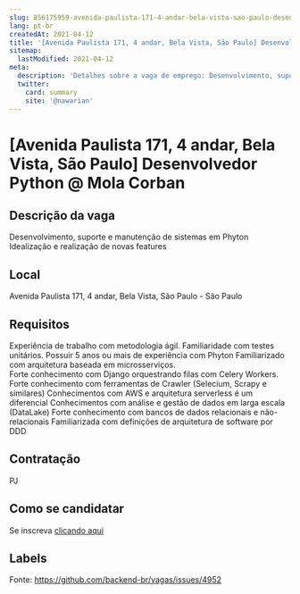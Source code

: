 ```yaml
---
slug: 856175959-avenida-paulista-171-4-andar-bela-vista-sao-paulo-desenvolvedor-python-at-mola-corban
lang: pt-br
createdAt: 2021-04-12
title: '[Avenida Paulista 171, 4 andar, Bela Vista, São Paulo] Desenvolvedor Python @ Mola Corban - Vaga de Emprego'
sitemap:
  lastModified: 2021-04-12
meta:
  description: 'Detalhes sobre a vaga de emprego: Desenvolvimento, suporte e manutenção de sistemas em Phyton Idealização e realização de novas features'
  twitter:
    card: summary
    site: '@nawarian'
---
```


# [Avenida Paulista 171, 4 andar, Bela Vista, São Paulo] Desenvolvedor Python @ Mola Corban

## Descrição da vaga

Desenvolvimento, suporte e manutenção de sistemas em Phyton
Idealização e realização de novas features

## Local

Avenida Paulista 171, 4 andar, Bela Vista, São Paulo - São Paulo

## Requisitos

Experiência de trabalho com metodologia ágil.
Familiaridade com testes unitários.
Possuir 5 anos ou mais de experiência com Phyton 
Familiarizado com arquitetura baseada em microsserviços.  
Forte conhecimento com Django orquestrando filas com Celery Workers.
Forte conhecimento com ferramentas de Crawler (Selecium, Scrapy e similares) 
Conhecimentos com AWS e arquitetura serverless é um diferencial 
Conhecimentos com análise e gestão de dados em larga escala (DataLake) 
 Forte conhecimento com bancos de dados relacionais e não-relacionais
Familiarizada com definições de arquitetura de software por DDD

## Contratação

PJ

## Como se candidatar

Se inscreva [clicando aqui](https://www.pyjobs.com.br/job/2436)

## Labels



Fonte: https://github.com/backend-br/vagas/issues/4952